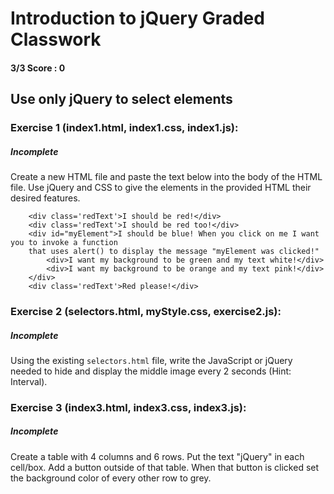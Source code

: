 # Introduction to jQuery Graded Classwork
#### 3/3 Score : 0
## Use only jQuery to select elements 
  
### Exercise 1 (index1.html, index1.css, index1.js): 
##### Incomplete 
Create a new HTML file and paste the text below into the body of the HTML file. Use jQuery and CSS to give the elements in the provided HTML their desired features. 

```
    <div class='redText'>I should be red!</div>
    <div class='redText'>I should be red too!</div>
    <div id="myElement">I should be blue! When you click on me I want you to invoke a function 
    that uses alert() to display the message "myElement was clicked!"
        <div>I want my background to be green and my text white!</div>
        <div>I want my background to be orange and my text pink!</div>
    </div>
    <div class='redText'>Red please!</div>
```

### Exercise 2 (selectors.html, myStyle.css, exercise2.js):
##### Incomplete 
Using the existing ```selectors.html``` file, write the JavaScript or jQuery needed to hide and display the middle image every 2 seconds (Hint: Interval).


### Exercise 3 (index3.html, index3.css, index3.js): 
##### Incomplete 
Create a table with 4 columns and 6 rows. Put the text "jQuery" in each cell/box. Add a button outside of that table. When that button is clicked set the background color of every other row to grey.
